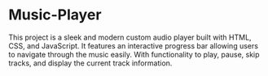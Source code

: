 # Music-Player
This project is a sleek and modern custom audio player built with HTML, CSS, and JavaScript. It features an interactive progress bar allowing users to navigate through the music easily. With functionality to play, pause, skip tracks, and display the current track information.

